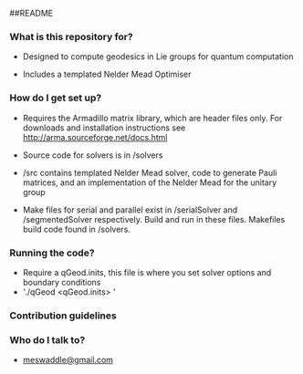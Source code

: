 ##README


### What is this repository for?

* Designed to compute geodesics in Lie groups for quantum computation

* Includes a templated Nelder Mead Optimiser



### How do I get set up?

* Requires the Armadillo matrix library, which are header files only. For downloads and installation instructions see http://arma.sourceforge.net/docs.html

* Source code for solvers is in /solvers

* /src contains templated Nelder Mead solver, code to generate Pauli matrices, and an implementation of the Nelder Mead for the unitary group

* Make files for serial and parallel exist in /serialSolver and /segmentedSolver respectively. Build and run in these files. Makefiles build code found in /solvers.

### Running the code?

* Require a qGeod.inits, this file is where you set solver options and boundary conditions
*  './qGeod <qGeod.inits> '

### Contribution guidelines


### Who do I talk to?

* meswaddle@gmail.com
